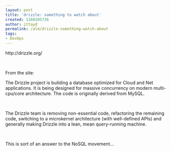 ```yaml
---
layout: post
title: 'drizzle: something to watch about'
created: 1260105736
author: ittayd
permalink: /alm/drizzle-something-watch-about
tags:
- DevOps
---
```

<p>http://drizzle.org/</p>
<p>&nbsp;</p>
<p>From the site:</p>
<p>The Drizzle project is building a database optimized for Cloud and Net applications. It is being designed for massive concurrency on modern multi-cpu/core architecture. The code is originally derived from MySQL.</p>
<p>&nbsp;</p>
<p>The Drizzle team is removing non-essential code, refactoring the remaining code, switching to a microkernel architecture (with well-defined APIs) and generally making Drizzle into a lean, mean query-running machine.</p>
<p>&nbsp;</p>
<p>This is sort of an answer to the NoSQL movement...</p>
